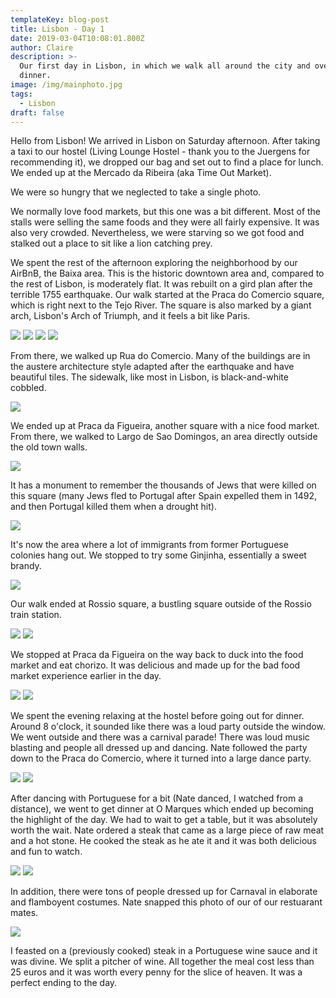 ```yaml
---
templateKey: blog-post
title: Lisbon - Day 1
date: 2019-03-04T10:08:01.800Z
author: Claire
description: >-
  Our first day in Lisbon, in which we walk all around the city and overeat at
  dinner.
image: /img/mainphoto.jpg
tags:
  - Lisbon
draft: false
---
```


Hello from Lisbon!  We arrived in Lisbon on Saturday afternoon.  After taking a taxi to our hostel (Living Lounge Hostel - thank you to the Juergens for recommending it), we dropped our bag and set out to find a place for lunch.  We ended up at the Mercado da Ribeira (aka Time Out Market). 

We were so hungry that we neglected to take a single photo. 

We normally love food markets, but this one was a bit different.  Most of the stalls were selling the same foods and they were all fairly expensive.  It was also very crowded.  Nevertheless, we were starving so we got food and stalked out a place to sit like a lion catching prey.

We spent the rest of the afternoon exploring the neighborhood by our AirBnB, the Baixa area.  This is the historic downtown area and, compared to the rest of Lisbon, is moderately flat.  It was rebuilt on a gird plan after the terrible 1755 earthquake.  Our walk started at the Praca do Comercio square, which is right next to the Tejo River.  The square is also marked by a giant arch, Lisbon's Arch of Triumph, and it feels a bit like Paris.

![](img/lisbon/downtownLisbon1.jpg)
![](img/lisbon/downtownLisbon2.jpg)
![](img/lisbon/downtownLisbon3.jpg)
![](img/lisbon/downtownLisbon4.jpg)

From there, we walked up Rua do Comercio.  Many of the buildings are in the austere architecture style adapted after the earthquake and have beautiful tiles.  The sidewalk, like most in Lisbon, is black-and-white cobbled.

![](img/lisbon/cobblestones2.jpg)

We ended up at Praca da Figueira, another square with a nice food market. From there, we walked to Largo de Sao Domingos, an area directly outside the old town walls.

![](img/lisbon/figSquare1.jpg)

It has a monument to remember the thousands of Jews that were killed on this square (many Jews fled to Portugal after Spain expelled them in 1492, and then Portugal killed them when a drought hit).

![](img/lisbon/jewishMonument.jpg)

It's now the area where a lot of immigrants from former Portuguese colonies hang out.  We stopped to try some Ginjinha, essentially a sweet brandy. 

![](img/lisbon/ginjaBabe.jpg)

Our walk ended at Rossio square, a bustling square outside of the Rossio train station.

![](img/lisbon/rossioSq1.jpg)
![](img/lisbon/rossioSq2.jpg)

We stopped at Praca da Figueira on the way back to duck into the food market and eat chorizo.  It was delicious and made up for the bad food market experience earlier in the day.

![](img/lisbon/marketPhotoSquare.jpg)
![](img/lisbon/chorizoAtMarket.jpg)

We spent the evening relaxing at the hostel before going out for dinner.  Around 8 o'clock, it sounded like there was a loud party outside the window.  We went outside and there was a carnival parade!  There was loud music blasting and people all dressed up and dancing.  Nate followed the party down to the Praca do Comercio, where it turned into a large dance party.  

![](img/lisbon/carnavalDanceParty1.jpg)
![](img/lisbon/carnaval2.jpg)

After dancing with Portuguese for a bit (Nate danced, I watched from a distance), we went to get dinner at O Marques which ended up becoming the highlight of the day.  We had to wait to get a table, but it was absolutely worth the wait.  Nate ordered a steak that came as a large piece of raw meat and a hot stone.  He cooked the steak as he ate it and it was both delicious and fun to watch.  

![](img/lisbon/steakOnStone.jpg)
![](img/lisbon/steakOnStone2.jpg)

In addition, there were tons of people dressed up for Carnaval in elaborate and flamboyent costumes. Nate snapped this photo of our of our restuarant mates. 

![](img/lisbon/crossdressingDude.jpg)

I feasted on a (previously cooked) steak in a Portuguese wine sauce and it was divine.  We split a pitcher of wine.  All together the meal cost less than 25 euros and it was worth every penny for the slice of heaven.  It was a perfect ending to the day. 
